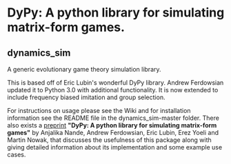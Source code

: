 # DyPy: A python library for simulating matrix-form games.
## dynamics_sim
A generic evolutionary game theory simulation library.

This is based off of Eric Lubin's wonderful DyPy library. Andrew Ferdowsian updated it to Python 3.0 with additional functionality. It is now extended to include frequency biased imitation and group selection.

For instructions on usage please see the Wiki and for installation information see the README file in the dynamics_sim-master folder. There also exists a [preprint](https://arxiv.org/pdf/2007.13815.pdf) __"DyPy: A python library for simulating matrix-form games"__ by Anjalika Nande, Andrew Ferdowsian, Eric Lubin, Erez Yoeli and Martin Nowak, that discusses the usefulness of this package along with giving detailed information about its implementation and some example use cases.
